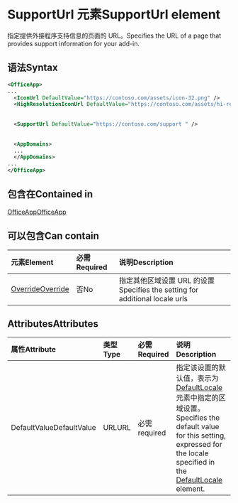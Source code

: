 # <a name="supporturl-element"></a><span data-ttu-id="83ad0-101">SupportUrl 元素</span><span class="sxs-lookup"><span data-stu-id="83ad0-101">SupportUrl element</span></span>

<span data-ttu-id="83ad0-102">指定提供外接程序支持信息的页面的 URL。</span><span class="sxs-lookup"><span data-stu-id="83ad0-102">Specifies the URL of a page that provides support information for your add-in.</span></span>

## <a name="syntax"></a><span data-ttu-id="83ad0-103">语法</span><span class="sxs-lookup"><span data-stu-id="83ad0-103">Syntax</span></span>

```XML
<OfficeApp>
...
  <IconUrl DefaultValue="https://contoso.com/assets/icon-32.png" />
  <HighResolutionIconUrl DefaultValue="https://contoso.com/assets/hi-res-icon.png"/>
  
  
  <SupportUrl DefaultValue="https://contoso.com/support " />
  
  
  <AppDomains>
  ...
  </AppDomains>
...
</OfficeApp>
```

## <a name="contained-in"></a><span data-ttu-id="83ad0-104">包含在</span><span class="sxs-lookup"><span data-stu-id="83ad0-104">Contained in</span></span>

[<span data-ttu-id="83ad0-105">OfficeApp</span><span class="sxs-lookup"><span data-stu-id="83ad0-105">OfficeApp</span></span>](officeapp.md)

## <a name="can-contain"></a><span data-ttu-id="83ad0-106">可以包含</span><span class="sxs-lookup"><span data-stu-id="83ad0-106">Can contain</span></span>

|  <span data-ttu-id="83ad0-107">元素</span><span class="sxs-lookup"><span data-stu-id="83ad0-107">Element</span></span> | <span data-ttu-id="83ad0-108">必需</span><span class="sxs-lookup"><span data-stu-id="83ad0-108">Required</span></span> | <span data-ttu-id="83ad0-109">说明</span><span class="sxs-lookup"><span data-stu-id="83ad0-109">Description</span></span>  |
|:-----|:-----|:-----|
|  [<span data-ttu-id="83ad0-110">Override</span><span class="sxs-lookup"><span data-stu-id="83ad0-110">Override</span></span>](override.md)   | <span data-ttu-id="83ad0-111">否</span><span class="sxs-lookup"><span data-stu-id="83ad0-111">No</span></span> | <span data-ttu-id="83ad0-112">指定其他区域设置 URL 的设置</span><span class="sxs-lookup"><span data-stu-id="83ad0-112">Specifies the setting for additional locale urls</span></span> |

## <a name="attributes"></a><span data-ttu-id="83ad0-113">Attributes</span><span class="sxs-lookup"><span data-stu-id="83ad0-113">Attributes</span></span>

|<span data-ttu-id="83ad0-114">**属性**</span><span class="sxs-lookup"><span data-stu-id="83ad0-114">**Attribute**</span></span>|<span data-ttu-id="83ad0-115">**类型**</span><span class="sxs-lookup"><span data-stu-id="83ad0-115">**Type**</span></span>|<span data-ttu-id="83ad0-116">**必需**</span><span class="sxs-lookup"><span data-stu-id="83ad0-116">**Required**</span></span>|<span data-ttu-id="83ad0-117">**说明**</span><span class="sxs-lookup"><span data-stu-id="83ad0-117">**Description**</span></span>|
|:-----|:-----|:-----|:-----|
|<span data-ttu-id="83ad0-118">DefaultValue</span><span class="sxs-lookup"><span data-stu-id="83ad0-118">DefaultValue</span></span>|<span data-ttu-id="83ad0-119">URL</span><span class="sxs-lookup"><span data-stu-id="83ad0-119">URL</span></span>|<span data-ttu-id="83ad0-120">必需</span><span class="sxs-lookup"><span data-stu-id="83ad0-120">required</span></span>|<span data-ttu-id="83ad0-121">指定该设置的默认值，表示为 [DefaultLocale](defaultlocale.md) 元素中指定的区域设置。</span><span class="sxs-lookup"><span data-stu-id="83ad0-121">Specifies the default value for this setting, expressed for the locale specified in the [DefaultLocale](defaultlocale.md) element.</span></span>|
